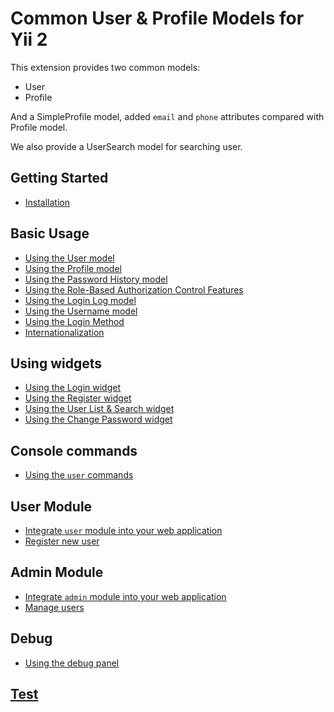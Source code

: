 # Common User & Profile Models for Yii 2

This extension provides two common models:
- User
- Profile

And a SimpleProfile model, added `email` and `phone` attributes
compared with Profile model.

We also provide a UserSearch model for searching user.

## Getting Started

- [Installation](Installation.md)

## Basic Usage

- [Using the User model](usage-user.md)
- [Using the Profile model](usage-profile.md)
- [Using the Password History model](usage-password-history.md)
- [Using the Role-Based Authorization Control Features](usage-rbac.md)
- [Using the Login Log model](usage-login-log.md)
- [Using the Username model](usage-username-model.md)
- [Using the Login Method](usage-login-method.md)
- [Internationalization](usage-i18n.md)

## Using widgets

- [Using the Login widget](usage-login-widget.md)
- [Using the Register widget](usage-register-widget.md)
- [Using the User List & Search widget](usage-user-list-search-widget.md)
- [Using the Change Password widget](usage-change-password-widget.md)

## Console commands

- [Using the `user` commands](usage-console-user-commands.md)

## User Module

- [Integrate `user` module into your web application](integrate-user-module.md)
- [Register new user](user-module-register-new-user.md)

## Admin Module

- [Integrate `admin` module into your web application](integrate-admin-module.md)
- [Manage users](admin-module-manage-users.md)

## Debug

- [Using the debug panel](usage-debug.md)

## [Test](Test.md)